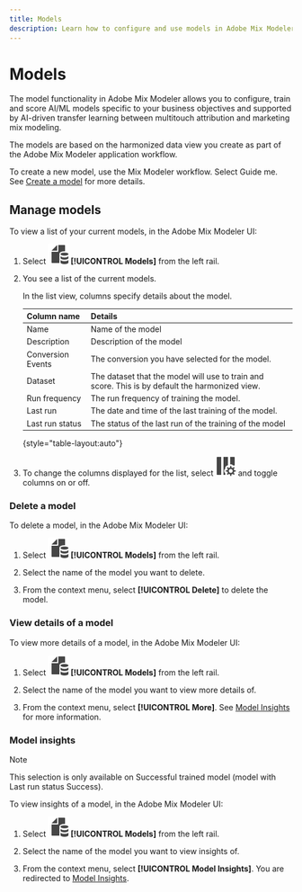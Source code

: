 ```yaml
---
title: Models
description: Learn how to configure and use models in Adobe Mix Modeler.
---
```


# Models

The model functionality in Adobe Mix Modeler allows you to configure, train and score AI/ML models specific to your business objectives and supported by AI-driven transfer learning between multitouch attribution and marketing mix modeling. 

The models are based on the harmonized data view you create as part of the Adobe Mix Modeler application workflow.

To create a new model, use the Mix Modeler workflow. Select Guide me. See [Create a model](create.md) for more details.

## Manage models

To view a list of your current models, in the Adobe Mix Modeler UI:

1. Select ![](../assets/icons/FileData.svg) **[!UICONTROL Models]** from the left rail.
   
1. You see a list of the current models.

    In the list view, columns specify details about the model.

    | Column name | Details |
    |---|---|
    | Name | Name of the model |
    | Description | Description of the model |
    | Conversion Events | The conversion you have selected for the model. |
    | Dataset | The dataset that the model will use to train and score. This is by default the harmonized view. |
    | Run frequency | The run frequency of training the model. |
    | Last run | The date and time of the last training of the model. |
    | Last run status | The status of the last run of the training of the model |

    {style="table-layout:auto"}

1. To change the columns displayed for the list, select ![Column settings](../assets/icons/ColumnSetting.svg) and toggle columns on or off.

### Delete a model

To delete a model, in the Adobe Mix Modeler UI:

   1. Select ![](../assets/icons/FileData.svg) **[!UICONTROL Models]** from the left rail.

   1. Select the name of the model you want to delete.

   1. From the context menu, select **[!UICONTROL Delete]** to delete the model. 

### View details of a model

To view more details of a model, in the Adobe Mix Modeler UI:

   1. Select ![](../assets/icons/FileData.svg) **[!UICONTROL Models]** from the left rail.

   1. Select the name of the model you want to view more details of.

   1. From the context menu, select **[!UICONTROL More]**. See [Model Insights](insights.md) for more information.



### Model insights

>[!NOTE]
>
>This selection is only available on Successful trained model (model with Last run status Success).
>

To view insights of a model, in the Adobe Mix Modeler UI:

   1. Select ![](../assets/icons/FileData.svg) **[!UICONTROL Models]** from the left rail.

   1. Select the name of the model you want to view insights of.

   1. From the context menu, select **[!UICONTROL Model Insights]**. You are redirected to [Model Insights](insights.md).


